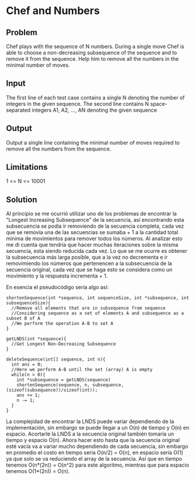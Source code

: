 # Chef and Numbers

## Problem
Chef plays with the sequence of N numbers. During a single move Chef is able to choose a non-decreasing subsequence of the sequence and to remove it from the sequence. Help him to remove all the numbers in the minimal number of moves.

## Input
The first line of each test case contains a single N denoting the number of integers in the given sequence. The second line contains N space-separated integers A1, A2, ..., AN denoting the given sequence

## Output
Output a single line containing the minimal number of moves required to remove all the numbers from the sequence.

## Limitations
1 <= N <= 10001

## Solution
Al principio se me ocurrió utilizar uno de los problemas de encontrar la "Longest Increasing Subsequence" de la secuencia, así encontrando esta subsecuencia se podía ir removiendo de la secuencia completa, cada vez que se removía una de las secuencias se sumaba + 1 a la cantidad total mínima de movimientos para remover todos los números. Al analizar esto me di cuenta que tendría que hacer muchas iteraciones sobre la misma secuencia, esta siendo reducida cada vez. Lo que se me ocurre es obtener la subsecuencia más larga posible, que a la vez no decrementa e ir removimiendo los números que pertenencen a la subsecuencia de la secuencia original, cada vez que se haga esto se considera como un movimiento y la respuesta incrementa + 1.

En esencia el pseudocódigo sería algo así:
```
shortenSequence(int *sequence, int sequenceSize, int *subsequence, int subsequenceSize){
  //Remove all elements that are in subsequence from sequence
  //Considering sequence as a set of elements A and subsequence as a subset B of A
  //We perform the operation A-B to set A
}

getLNDS(int *sequence){
  //Get Longest Non-Decreasing Subsequence
}

deleteSequence(int[] sequence, int n){
  int ans = 0;
  //Here we perform A-B until the set (array) A is empty
  while(n > 0){
    int *subsequence = getLNDS(sequence)
    shortenSequence(sequence, n, subsequence, (sizeof(subsequence))/sizeof(int));
    ans += 1;
    n -= 1;
  }
}

```

La complejidad de encontrar la LNDS puede variar dependiendo de la implementación, sin embargo se puede llegar a un O(n) de tiempo y O(n) en espacio. Acortarle la LNDS a la secuencia original también tomaría un tiempo y espacio O(n). Ahora hacer esto hasta que la secuencia original esté vacía va a variar mucho dependiendo de cada secuencia, sin embargo en promedio el costo en tiempo sería O(n/2) = O(n), en espacio sería O(1) ya que solo se va reduciendo el array de la secuencia. Así que en tiempo tenemos O(n*(2n)) = O(n^2) para este algoritmo, mientras que para espacio tenemos O(1*(2n)) = O(n).
